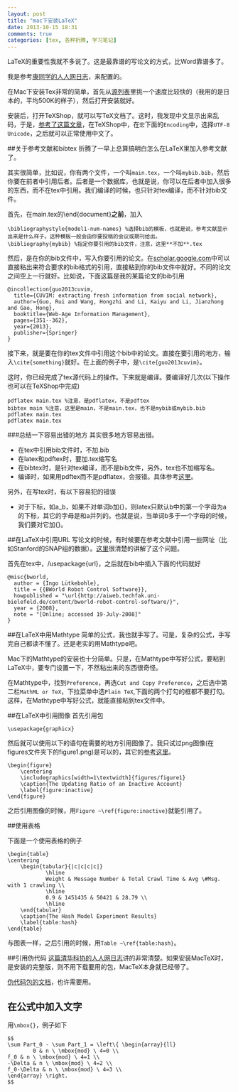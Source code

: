 ```yaml
---
layout: post
title: "mac下安装LaTeX"
date: 2013-10-15 18:31
comments: true
categories: [tex, 各种折腾, 学习笔记]
---
```


LaTeX的重要性我就不多说了。这是最靠谱的写论文的方式，比Word靠谱多了。

我是参考[康同学的人人网日志](http://blog.renren.com/blog/279888129/773543899)，来配置的。

<!--more-->

在Mac下安装Tex非常的简单，首先从[源列表](http://tug.org/mactex/mirrorpage.html)里挑一个速度比较快的（我用的是日本的，平均500K的样子），然后打开安装就好。

安装后，打开TeXShop，就可以写TeX文档了。这时，我发现中文显示出来乱码，于是，[参考了这篇文章](http://blog.csdn.net/quantumpo/article/details/9317925)，在TeXShop中，在`宏`下面的`Encoding`中，选择`UTF-8 Unicode`，之后就可以正常使用中文了。

##关于参考文献和bibtex
折腾了一早上总算搞明白怎么在LaTeX里加入参考文献了。

其实很简单，比如说，你有两个文件，一个叫`main.tex`，一个叫`mybib.bib`，然后你要在前者中引用后者。后者是一个数据库，也就是说，你可以在后者中加入很多的东西，而不在tex中引用。我们编译的时候，也只针对tex编译，而不针对bib文件。

首先，在main.tex的\end{document}**之前**，加入
```
\bibliographystyle{model1-num-names} %选择bib的模板，也就是说，参考文献显示出来是什么样子。这种模板一般会由你要投稿的会议或期刊给出。
\bibliography{mybib} %指定你要引用的bib文件，注意，这里**不加**.tex
```

然后，是在你的bib文件中，写入你要引用的论文。在[scholar.google.com](scholar.google.com)中可以直接粘出来符合要求的bib格式的引用，直接粘到你的bib文件中就好。不同的论文之间空上一行就好。比如说，下面这篇是我的某篇论文的bib引用
```
@incollection{guo2013cuvim,
  title={CUVIM: extracting fresh information from social network},
  author={Guo, Rui and Wang, Hongzhi and Li, Kaiyu and Li, Jianzhong and Gao, Hong},
  booktitle={Web-Age Information Management},
  pages={351--362},
  year={2013},
  publisher={Springer}
}
```

接下来，就是要在你的tex文件中引用这个bib中的论文。直接在要引用的地方，输入`\cite{something}`就好。在上面的例子中，是`\cite{guo2013cuvim}`。

这时，你已经完成了tex源代码上的操作。下来就是编译。要编译好几次(以下操作也可以在TeXShop中完成)

```
pdflatex main.tex %注意，是pdflatex，不是pdftex
bibtex main %注意，这里是main，不是main.tex，也不是mybib或mybib.bib
pdflatex main.tex
pdflatex main.tex
```

###总结一下容易出错的地方
其实很多地方容易出错。

* 在tex中引用bib文件时，不加.bib
* 在latex和pdftex时，要加.tex缩写名
* 在bibtex时，是针对tex编译，而不是bib文件，另外，tex也不加缩写名。
* 编译时，如果用pdftex而不是pdflatex，会报错。具体参考[这里](http://www.latex-community.org/forum/viewtopic.php?f=5&t=3164)。

另外，在写tex时，有以下容易犯的错误

* 对于下标，如a_b，如果不对单词b加{}，则latex只默认b中的第一个字母为a的下标，其它的字母是和a并列的。也就是说，当单词b多于一个字母的时候，我们要对它加{}。

##在LaTeX中引用URL
写论文的时候，有时候要在参考文献中引用一些网址（比如Stanford的SNAP组的数据）。[这里](http://tex.stackexchange.com/questions/35977/how-to-add-a-url-to-a-latex-bibtex-file)很清楚的讲解了这个问题。

首先在tex中，/usepackage{url}，之后就在bib中插入下面的代码就好
```
@misc{bworld,
  author = {Ingo Lütkebohle},
  title = {{BWorld Robot Control Software}},
  howpublished = "\url{http://aiweb.techfak.uni-bielefeld.de/content/bworld-robot-control-software/}",
  year = {2008},
  note = "[Online; accessed 19-July-2008]"
}
```

##在LaTeX中用Mathtype
简单的公式，我也就手写了。可是，复杂的公式，手写完自己都读不懂了。还是老实的用Mathtype吧。

Mac下的Mathtype的安装也十分简单。只是，在Mathtype中写好公式，要粘到LaTeX中，要专门设置一下，不然粘出来的东西很奇怪。

在Mathtype中，找到`Preference`，再选`Cut and Copy Preference`，之后选中第二栏`MathML or TeX`，下拉菜单中选`Plain TeX`,下面的两个打勾的框都不要打勾。这样，在Mathtype中写好公式，就能直接粘到tex文件中。

##在LaTeX中引用图像
首先引用包
```
\usepackage{graphicx}
```
然后就可以使用以下的语句在需要的地方引用图像了。我只试过png图像(在figures文件夹下的figure1.png)是可以的，其它的[参考这里](http://bbs.sjtu.edu.cn/bbstcon,board,TeX_LaTeX,reid,1254670022.html)。

```
\begin{figure}
    \centering
    \includegraphics[width=1\textwidth]{figures/figure1}
    \caption{The Updating Ratio of an Inactive Account}
    \label{figure:inactive}
\end{figure}
```
之后引用图像的时候，用`Figure ~\ref{figure:inactive}`就能引用了。

##使用表格

下面是一个使用表格的例子
```
\begin{table}
\centering
    \begin{tabular}{|c|c|c|c|}
            \hline
            Weight & Message Number & Total Crawl Time & Avg \#Msg. with 1 crawling \\
            \hline
            0.9 & 1451435 & 50421 & 28.79 \\
            \hline
    \end{tabular}
    \caption{The Hash Model Experiment Results}
    \label{table:hash}
\end{table}
```
与图表一样，之后引用的时候，用`Table ~\ref{table:hash}`。

##引用伪代码
[这篇清华科协的人人网日志](http://blog.renren.com/share/302655693/15587298311)讲的非常清楚。如果安装MacTeX时，是安装的完整版，则不用下载要用的包，MacTeX本身就已经带了。

[伪代码包的文档](http://www.cs.dartmouth.edu/~thc/clrscode/clrscode.sty)，也许需要用。

## 在公式中加入文字

用`\mbox{}`，例子如下

```
$$
\sum Part_0 - \sum Part_1 = \left\{ \begin{array}{ll}
        0 & n \ \mbox{mod} \ 4=0 \\
f_0 & n \ \mbox{mod} \ 4=1 \\
-\Delta & n \ \mbox{mod} \ 4=2 \\
f_0-\Delta & n \ \mbox{mod} \ 4=3 \\
\end{array} \right.
$$
```

